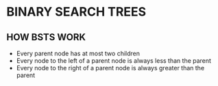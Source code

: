 # BINARY SEARCH TREES
## HOW BSTS WORK
- Every parent node has at most two children
- Every node to the left of a parent node is always less than the parent
- Every node to the right of a parent node is always greater than the parent